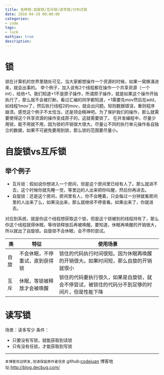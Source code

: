 ```yaml
---
title: 各种锁:自旋锁/互斥锁/读写锁/分布式锁
date: 2016-04-29 00:00:00
categories:
- code
tags: 
- lock
mathjax: true
description: 
---
```


# 锁
锁在计算机的世界里随处可见，当大家都想操作一个资源的时候，如果一窝蜂涌进来，就会出事的。
举个例子，加入说有2个线程都在操作一个共享资源（一个int），给他+1。我们知道+1不是原子操作，所谓原子操作，就是如果这个操作开始执行了，那么就不会被打断。看过汇编的同学都知道，+1需要先mov然后在add，如线程1mov了，然后执行线程2的mov，就会出问题。轻则数据错误，重则程序崩溃。感觉这个例子不太恰当，还是领会精神吧。为了保护我们的操作，那么就需要使得这个共享资源的操作变成原子的，这就需要锁了。
在并发编程中，尽量少用锁，能不用就不用，因为锁的开销很大很大。尽量让不同的执行单元操作各自独立的数据，如果不可避免要用到锁，那么锁的范围要尽量小。


<!--more-->
# 自旋锁vs互斥锁

## 举个例子


- 互斥锁：假如说你想进入一个房间，但是这个房间里已经有人了。那么就进不去，这个时候你就先睡一觉，等里边的人出来把你叫醒，然后你再进去。
- 自旋锁：还是这个房间，房间里有人，你不会睡着，只会每过一分钟就看房间里的人出来了么，如果没出来，那么就继续不停查看。如果出来了，你就进去。

对应到系统，就是你这个线程想获取这个锁，但是这个锁被别的线程持有了，那么你这个线程就得休眠，等待锁释放后再被唤醒。要知道，休眠再唤醒的开销很大，所以就出了自旋锁。自旋锁不会休眠，会不停的尝试。

类|特征|使用场景
---|---|---
自旋|不会休眠，不停重试，直到获得锁|锁住的代码执行时间很短。因为休眠再唤醒的开销很大。如果时间短，那么自旋的开销就很小
互斥|休眠，等锁被释放才会被唤醒|锁住的代码要执行很久，如果是自旋锁，就会不停尝试，被锁住的代码分不到足够的时间片，但是性能下降


# 读写锁
场景：读多写少
条件：
- 只要没有写锁，就能获取到读锁
- 只有没有任锁，才能获取到写锁

----------------------------

`本博客欢迎转发,但请保留原作者信息`
github:[codejuan](https://github.com/CodeJuan)
博客地址:http://blog.decbug.com/
